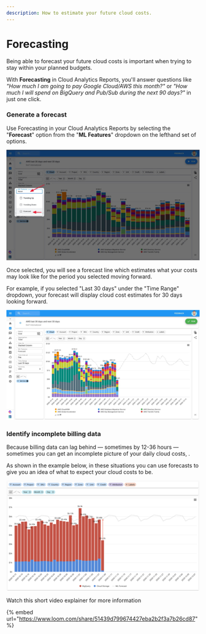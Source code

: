 ```yaml
---
description: How to estimate your future cloud costs.
---
```


# Forecasting

Being able to forecast your future cloud costs is important when trying to stay within your planned budgets.

With **Forecasting** in Cloud Analytics Reports, you'll answer questions like _"How much I am going to pay Google Cloud/AWS this month?"_ or _"How much I will spend on BigQuery and Pub/Sub during the next 90 days?"_ in just one click.

### Generate a forecast

Use Forecasting in your Cloud Analytics Reports by selecting the "**Forecast**" option from the "**ML Features**" dropdown on the lefthand set of options.

![](../.gitbook/assets/forecast-side-menu.jpg)

Once selected, you will see a forecast line which estimates what your costs may look like for the period you selected moving forward. 

For example, if you selected "Last 30 days" under the "Time Range" dropdown, your forecast will display cloud cost estimates for 30 days looking forward.

![](../.gitbook/assets/forecastinreport.jpg)

### Identify incomplete billing data

Because billing data can lag behind — sometimes by 12-36 hours — sometimes you can get an incomplete picture of your daily cloud costs, .

As shown in the example below, in these situations you can use forecasts to give you an idea of what to expect your cloud costs to be.

![](../.gitbook/assets/screen-shot-2020-11-17-at-22.45.09.png)

Watch this short video explainer for more information

{% embed url="https://www.loom.com/share/51439d799674427eba2b2f3a7b26cd87" %}



